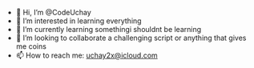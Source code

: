 - 👋 Hi, I’m @CodeUchay
- 👀 I’m interested in learning everything
- 🌱 I’m currently learning somethingi shouldnt be learning
- 💞️ I’m looking to collaborate a challenging script or  anything that gives me coins
- 📫 How to reach me: uchay2x@icloud.com

<!---
CodeUchay/CodeUchay is a ✨ special ✨ repository because its `README.md` (this file) appears on your GitHub profile.
You can click the Preview link to take a look at your changes.
--->
